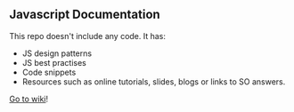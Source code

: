 ## Javascript Documentation

This repo doesn't include any code. It has:

* JS design patterns 
* JS best practises 
* Code snippets 
* Resources such as online tutorials, slides, blogs or links to SO answers.


<a href="https://github.com/GurpreetSran/js-patterns/wiki" target="_self">Go to wiki</a>!  
